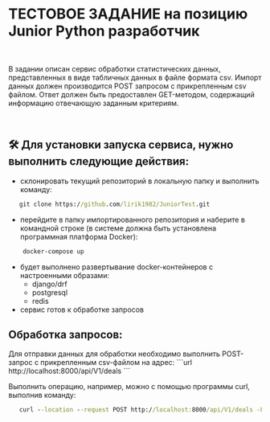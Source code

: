 <h1>ТЕСТОВОЕ ЗАДАНИЕ на позицию 
Junior Python разработчик 
</h1>
<br>

В задании описан сервис обработки статистических данных, представленных в виде табличных данных в файле формата csv.
Импорт данных должен производится POST запросом с прикрепленным csv файлом.
Ответ должен быть предоставлен GET-методом, содержащий информацию отвечающую заданным критериям.

<br>

## 🛠️ Для установки запуска сервиса, нужно выполнить следующие действия:

- склонировать текущий репозиторий в локальную папку и выполнить команду:
 ```cmd
    git clone https://github.com/lirik1982/JuniorTest.git
```
- перейдите в папку импортированного репозитория и наберите в командной строке (в системе должна быть установлена программная платформа Docker):
```cmd
    docker-compose up
```
- будет выполнено развертывание docker-контейнеров с настроенными образами:
    - django/drf
    - postgresql
    - redis
 - сервис готов к обработке запросов


## Обработка запросов:
<POST>
Для отправки данных для обработки необходимо выполнить POST-запрос с прикрепленным csv-файлом на адрес:
```url
    http://localhost:8000/api/V1/deals
```

Выполнить операцию, например, можно с помощью программы curl, выполнив команду:
 ```cmd
    curl --location --request POST http://localhost:8000/api/V1/deals -F "file=@deals.csv"
```


  
